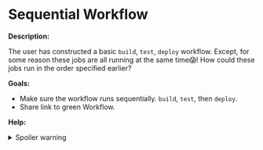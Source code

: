 # Sequential Workflow

**Description:**

The user has constructed a basic `build`, `test`, `deploy` workflow. Except, for some reason these jobs are all running at the same time😱! How could these jobs run in the order specified earlier?

**Goals:**

- Make sure the workflow runs sequentially. `build`, `test`, then `deploy`.
- Share link to green Workflow.

**Help:**
<details>
  <summary>Spoiler warning</summary>
  * https://circleci.com/docs/2.0/workflows-overview/
</details>